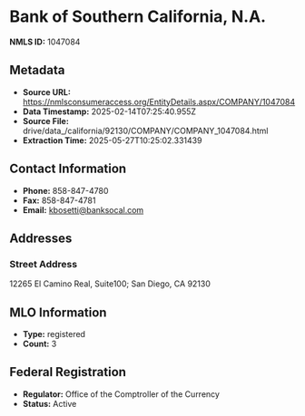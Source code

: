 # Bank of Southern California, N.A.

**NMLS ID:** 1047084

## Metadata
- **Source URL:** https://nmlsconsumeraccess.org/EntityDetails.aspx/COMPANY/1047084
- **Data Timestamp:** 2025-02-14T07:25:40.955Z
- **Source File:** drive/data_/california/92130/COMPANY/COMPANY_1047084.html
- **Extraction Time:** 2025-05-27T10:25:02.331439

## Contact Information
- **Phone:** 858-847-4780
- **Fax:** 858-847-4781
- **Email:** kbosetti@banksocal.com

## Addresses
### Street Address
12265 El Camino Real, Suite100; San Diego, CA 92130

## MLO Information
- **Type:** registered
- **Count:** 3

## Federal Registration
- **Regulator:** Office of the Comptroller of the Currency
- **Status:** Active
